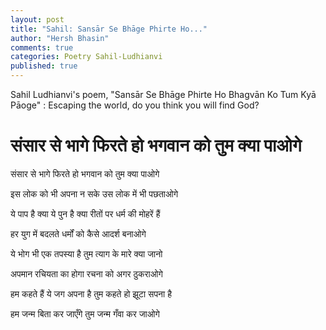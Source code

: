 ```yaml
---
layout: post
title: "Sahil: Sansār Se Bhāge Phirte Ho..."
author: "Hersh Bhasin"
comments: true
categories: Poetry Sahil-Ludhianvi
published: true
---
```




Sahil Ludhianvi's poem,  "Sansār Se Bhāge Phirte Ho Bhagvān Ko Tum Kyā Pāoge" :  Escaping the world, do you think you will  find God?



# संसार से भागे फिरते हो भगवान को तुम क्या पाओगे 



संसार से भागे फिरते हो भगवान को तुम क्या पाओगे 

इस लोक को भी अपना न सके उस लोक में भी पछताओगे 





ये पाप है क्या ये पुन है क्या रीतों पर धर्म की मोहरें हैं 

हर युग में बदलते धर्मों को कैसे आदर्श बनाओगे 





ये भोग भी एक तपस्या है तुम त्याग के मारे क्या जानो 

अपमान रचियता का होगा रचना को अगर ठुकराओगे 





हम कहते हैं ये जग अपना है तुम कहते हो झूटा सपना है 

हम जन्म बिता कर जाएँगे तुम जन्म गँवा कर जाओगे 

